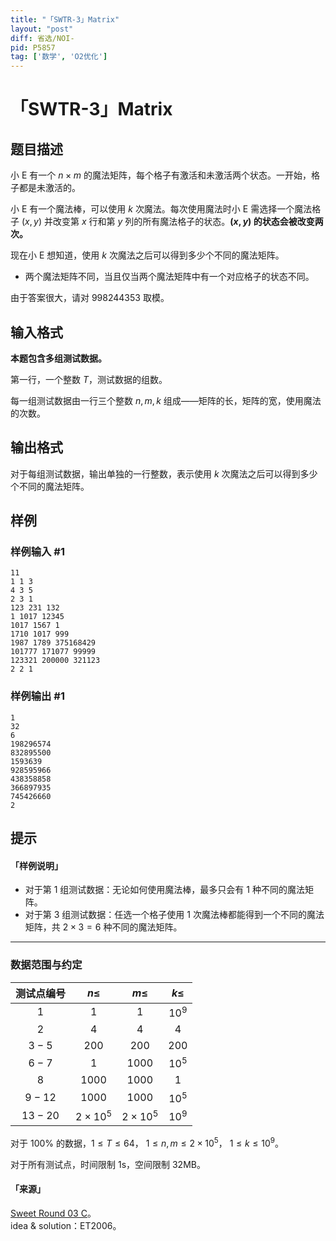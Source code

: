 ```yaml
---
title: "「SWTR-3」Matrix"
layout: "post"
diff: 省选/NOI-
pid: P5857
tag: ['数学', 'O2优化']
---
```

# 「SWTR-3」Matrix
## 题目描述

小 E 有一个 $n \times m$ 的魔法矩阵，每个格子有激活和未激活两个状态。一开始，格子都是未激活的。

小 E 有一个魔法棒，可以使用 $k$ 次魔法。每次使用魔法时小 $\mathrm{E}$ 需选择一个魔法格子 $(x,y)$ 并改变第 $x$ 行和第 $y$ 列的所有魔法格子的状态。**$(x,y)$ 的状态会被改变两次。**

现在小 E 想知道，使用 $k$ 次魔法之后可以得到多少个不同的魔法矩阵。

- 两个魔法矩阵不同，当且仅当两个魔法矩阵中有一个对应格子的状态不同。

由于答案很大，请对 $998244353$ 取模。
## 输入格式

**本题包含多组测试数据。**

第一行，一个整数 $T$，测试数据的组数。

每一组测试数据由一行三个整数 $n,m,k$ 组成——矩阵的长，矩阵的宽，使用魔法的次数。
## 输出格式

对于每组测试数据，输出单独的一行整数，表示使用 $k$ 次魔法之后可以得到多少个不同的魔法矩阵。
## 样例

### 样例输入 #1
```
11
1 1 3
4 3 5
2 3 1
123 231 132
1 1017 12345
1017 1567 1
1710 1017 999
1987 1789 375168429
101777 171077 99999
123321 200000 321123
2 2 1
```
### 样例输出 #1
```
1
32
6
198296574
832895500
1593639
928595966
438358858
366897935
745426660
2
```
## 提示

#### 「样例说明」

- 对于第 1 组测试数据：无论如何使用魔法棒，最多只会有 1 种不同的魔法矩阵。 
- 对于第 3 组测试数据：任选一个格子使用 1 次魔法棒都能得到一个不同的魔法矩阵，共 $2\times 3=6$ 种不同的魔法矩阵。

---

### 数据范围与约定

测试点编号 | $n\leq$ | $m\leq$ | $k\leq$
:-: | :-: | :-: | :-:
$1$ | $1$ | $1$ | $10^9$
$2$ | $4$ | $4$ | $4$
$3-5$ | $200$ | $200$ | $200$
$6-7$ | $1$ | $1000$ | $10^5$
$8$ | $1000$ | $1000$ | $1$
$9-12$ | $1000$ | $1000$ | $10^5$
$13-20$ | $2\times 10^5$ | $2\times 10^5$ | $10^9$

对于 $100\%$ 的数据，$1 \leq T \leq 64$，$\ 1 \leq n,m \leq 2\times 10^5$，$\ 1 \leq k \leq 10^9$。

对于所有测试点，时间限制 1s，空间限制 32MB。

#### 「来源」

[Sweet Round 03 C](https://www.luogu.com.cn/contest/24755)。  
idea & solution：ET2006。

